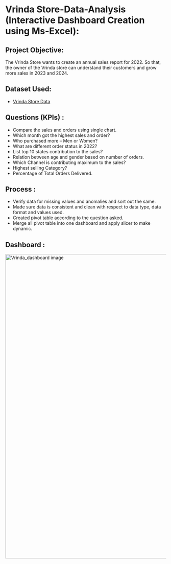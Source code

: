 # Vrinda Store-Data-Analysis (Interactive Dashboard Creation using Ms-Excel):

## Project Objective:
The Vrinda Store wants to create an annual sales report for 2022. So that, the owner of the Vrinda store can understand their customers and grow more sales in 2023 and 2024.
## Dataset Used: 
-	<a href=https://github.com/trupti-423567/Vrinda-Store-Data-Analysis/blob/main/Vrinda%20Project.xlsx>Vrinda Store Data</a>
## Questions (KPIs) :
-	Compare the sales and orders using single chart.
-	Which month got the highest sales and order?
-	Who purchased more – Men or Women?
-	What are different order status in 2022?
-	List top 10 states contribution to the sales?
-	Relation between age and gender based on number of orders.
-	Which Channel is contributing maximum to the sales?
-	Highest selling Category?
-	Percentage of Total Orders Delivered.
## Process :
-	Verify data for missing values and anomalies and sort out the same.
-	Made sure data is consistent and clean with respect to data type, data format and values used.
-	Created pivot table according to the question asked.
-	Merge all pivot table into one dashboard and apply slicer to make dynamic.
## Dashboard :
<img width="953" alt="Vrinda_dashboard image" src="https://github.com/user-attachments/assets/d36460fe-89bb-4320-b903-911c888316ac" />



